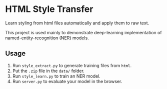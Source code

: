 # HTML Style Transfer

Learn styling from html files automatically and apply them to raw text.

This project is used mainly to demonstrate deep-learning implementation of named-entity-recognition (NER) models.

## Usage

  1. Run `style_extract.py` to generate training files from `html`.
  1. Put the `.zip` file in the `data/` folder.
  1. Run `style_learn.py` to train an NER model.
  1. Run `server.py` to evaluate your model in the browser.
